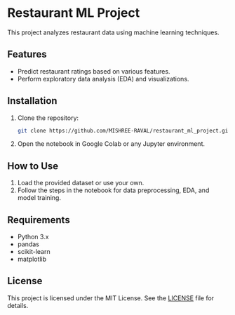 # Restaurant ML Project

This project analyzes restaurant data using machine learning techniques.

## Features
- Predict restaurant ratings based on various features.
- Perform exploratory data analysis (EDA) and visualizations.

## Installation
1. Clone the repository:
   ```bash
   git clone https://github.com/MISHREE-RAVAL/restaurant_ml_project.git
   ```
2. Open the notebook in Google Colab or any Jupyter environment.

## How to Use
1. Load the provided dataset or use your own.
2. Follow the steps in the notebook for data preprocessing, EDA, and model training.

## Requirements
- Python 3.x
- pandas
- scikit-learn
- matplotlib

## License
This project is licensed under the MIT License. See the [LICENSE](LICENSE) file for details.
